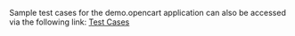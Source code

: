 Sample test cases for the demo.opencart application can also be accessed via the following link: [Test Cases](https://docs.google.com/spreadsheets/d/1e2KN12l7H3h6SWYV7Ovsz7HwW5-LdTThc1EB6MepY/edit?usp=sharing) 

